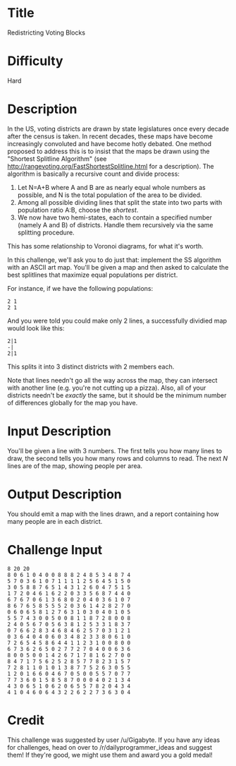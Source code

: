 # Title

Redistricting Voting Blocks

# Difficulty

Hard

# Description

In the US, voting districts are drawn by state legislatures once every decade after the census is taken. In recent decades, these maps have become increasingly convoluted and have become hotly debated. One method proposed to address this is to insist that the maps be drawn using the "Shortest Splitline Algorithm" (see http://rangevoting.org/FastShortestSplitline.html for a description). The algorithm is basically a recursive count and divide process:

1. Let N=A+B where A and B are as nearly equal whole numbers as possible, and N is the total population of the area to be divided.
2. Among all possible dividing lines that split the state into two parts with population ratio A:B, choose the *shortest*.
3. We now have two hemi-states, each to contain a specified number (namely A and B) of districts. Handle them recursively via the same splitting procedure.

This has some relationship to Voronoi diagrams, for what it's worth. 

In this challenge, we'll ask you to do just that: implement the SS algorithm with an ASCII art map. You'll be given a map and then asked to calculate the best splitlines that maximize equal populations per district. 

For instance, if we have the following populations:

	2 1
	2 1

And you were told you could make only 2 lines, a successfully dividied map would look like this:

	2|1
	-|
	2|1

This splits it into 3 distinct districts with 2 members each. 

Note that lines needn't go all the way across the map, they can intersect with another line (e.g. you're not cutting up a pizza). Also, all of your districts needn't be *exactly* the same, but it should be the minimum number of differences globally for the map you have. 

# Input Description

You'll be given a line with 3 numbers. The first tells you how many lines to draw, the second tells you how many rows and columns to read. The next *N* lines are of the map, showing people per area. 

# Output Description

You should emit a map with the lines drawn, and a report containing how many people are in each district. 

# Challenge Input

	8 20 20 
	8 0 6 1 0 4 0 0 8 8 8 2 4 8 5 3 4 8 7 4
	5 7 0 3 6 1 0 7 1 1 1 1 2 5 6 4 5 1 5 0
	3 0 5 8 8 7 6 5 1 4 3 1 2 6 0 4 7 5 1 5
	1 7 2 0 4 6 1 6 2 2 0 3 3 5 6 8 7 4 4 0
	6 7 6 7 0 6 1 3 6 8 0 2 0 4 0 3 6 1 0 7
	8 6 7 6 5 8 5 5 5 2 0 3 6 1 4 2 8 2 7 0
	0 6 0 6 5 8 1 2 7 6 3 1 0 3 0 4 0 1 0 5
	5 5 7 4 3 0 0 5 0 0 8 1 1 8 7 2 8 0 0 8
	2 4 0 5 6 7 0 5 6 3 8 1 2 5 3 3 1 8 3 7
	0 7 6 6 2 8 3 4 6 8 4 6 2 5 7 0 3 1 2 1
	0 3 6 4 0 4 0 6 0 3 4 8 2 3 3 8 0 6 1 0
	7 2 6 5 4 5 8 6 4 4 1 1 2 3 1 0 0 8 0 0
	6 7 3 6 2 6 5 0 2 7 7 2 7 0 4 0 0 6 3 6
	8 0 0 5 0 0 1 4 2 6 7 1 7 8 1 6 2 7 0 0
	8 4 7 1 7 5 6 2 5 2 8 5 7 7 8 2 3 1 5 7
	7 2 8 1 1 0 1 0 1 3 8 7 7 5 2 6 3 0 5 5
	1 2 0 1 6 6 0 4 6 7 0 5 0 0 5 5 7 0 7 7
	7 7 3 6 0 1 5 8 5 8 7 0 0 0 4 0 2 1 3 4
	4 3 0 6 5 1 0 6 2 0 6 5 5 7 8 2 0 4 3 4
	4 1 0 4 6 0 6 4 3 2 2 6 2 2 7 3 6 3 0 4

# Credit

This challenge was suggested by user /u/Gigabyte. If you have any ideas for challenges, head on over to /r/dailyprogrammer_ideas and suggest them! If they're good, we might use them and award you a gold medal!
